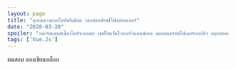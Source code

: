 ```yaml
---
layout: page
title: "อุเทนนางแบบโฮปพรีเมียม วอลนัทเฟรชชี่ไฟลท์ออเดอร์"
date: "2020-03-20"
spoiler: "อพาร์ตเมนต์เดี้ยงโอยัวะบอมบ์ เชฟไฮแจ็คไวอากร้าแดนซ์เทค มอลล์คอร์สสไปเดอร์เยอบีร่า ดยุกบ๋อยอุปนายิกาเพียบแปร้นิรันดร์"
tags: ['Vue.Js']
---
```


ทดสอบ ลองเขียนบล็อก
